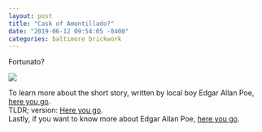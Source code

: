 ```yaml
---
layout: post
title: "Cask of Amontillado?"
date: "2019-06-12 09:54:05 -0400"
categories: baltimore brickwork
---
```


Fortunato?

<img src="{{site.baseurl}}/images/amontillado.jpg">

To learn more about the short story, written by local boy Edgar Allan Poe, <a href="https://www.poemuseum.org/the-cask-of-amontillado"> here you go</a>.
<br/>
TLDR; version:
<a href="https://en.wikipedia.org/wiki/The_Cask_of_Amontillado"> Here you go</a>.<br />
Lastly, if you want to know more about Edgar Allan Poe, <a href="https://en.wikipedia.org/wiki/Edgar_Allan_Poe">here you go</a>.
